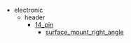 * electronic
  * header
    * [14_pin](electronic/header/14_pin)
      * [surface_mount_right_angle](electronic/header/14_pin/surface_mount_right_angle)
